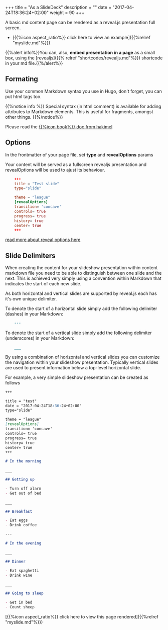 +++
title = "As a SlideDeck"
description = ""
date = "2017-04-24T18:36:24+02:00"
weight = 90
+++

A basic md content page can be rendered as a reveal.js presentation full screen.

* [{{%icon aspect_ratio%}} click here to view an example]({{%relref "myslide.md"%}})

{{%alert info%}}You can, also, **embed presentation in a page** as a small box, using the [revealjs]({{% relref "shortcodes/revealjs.md"%}}) shortcode in your md file.{{%/alert%}}


## Formating
Use your common Markdown syntax you use in Hugo, don't forget, you can put html tags too.

{{%notice info %}} Special syntax (in html comment) is available for adding attributes to Markdown elements. This is useful for fragments, amongst other things.
{{%/notice%}}

Please read the [{{%icon book%}} doc from hakimel](https://github.com/hakimel/reveal.js/#instructions)


## Options
In the frontmatter of your page file, set **type** and **revealOptions** params

Your content will be served as a fullscreen revealjs presentation and revealOptions will be used to ajust its behaviour.
```toml
	+++
	title = "Test slide"
	type="slide"

	theme = "league"
	[revealOptions]
	transition= 'concave'
	controls= true
	progress= true
	history= true
	center= true
	+++
```
[read more about reveal options here](https://github.com/hakimel/reveal.js/#configuration)


## Slide Delimiters
When creating the content for your slideshow presentation within content markdown file you need to be able to distinguish between one slide and the next. This is achieved very simply using a  convention within Markdown that indicates the start of each new slide.

As both horizontal and vertical slides are supported by reveal.js each has it's own unique delimiter.

To denote the start of a horizontal slide simply add the following delimiter (dashes) in your Markdown:

```md
	---
```


To denote the start of a vertical slide simply add the following delimiter (underscores) in your Markdown:
```md
	___
```

By using a combination of horizontal and vertical slides you can customize the navigation within your slideshow presentation. Typically vertical slides are used to present information below a top-level horizontal slide.



For example, a very simple slideshow presentation can be created as follows

```md
+++

title = "test"
date = "2017-04-24T18:36:24+02:00"
type="slide"

theme = "league"
[revealOptions]
transition= 'concave'
controls= true
progress= true
history= true
center= true
+++

# In the morning

___

## Getting up

- Turn off alarm
- Get out of bed

___

## Breakfast

- Eat eggs
- Drink coffee

---

# In the evening

___

## Dinner

- Eat spaghetti
- Drink wine

___

## Going to sleep

- Get in bed
- Count sheep

```

[{{%icon aspect_ratio%}} click here to view this page rendered]({{%relref "myslide.md"%}})
